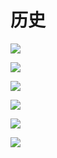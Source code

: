 # 历史









![](https://hera-webapp.fbstatic.cn/api/picture/download/416408139795456.jpeg)

![](https://hera-webapp.fbstatic.cn/api/picture/download/416408140582912.jpeg)

![](https://hera-webapp.fbstatic.cn/api/picture/download/416408140845057.jpeg)

![](https://hera-webapp.fbstatic.cn/api/picture/download/416408141106177.jpeg)

![](https://hera-webapp.fbstatic.cn/api/picture/download/416408141631488.jpeg)

![](https://hera-webapp.fbstatic.cn/api/picture/download/416408142155776.jpeg)

![]()

![]()

![]()

![]()

![]()

![]()

![]()

![]()

![]()

![]()

![]()

